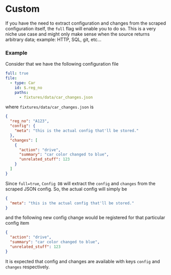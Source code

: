 # Custom

If you have the need to extract configuration and changes from the scraped configuration itself, the `full` flag will enable you to do so. This is a very niche use case and might only make sense when the source returns arbitrary data; example: HTTP, SQL, git, etc...

### Example

Consider that we have the following configuration file

```yaml
full: true
file:
  - type: Car
    id: $.reg_no
    paths:
      - fixtures/data/car_changes.json
```

where `fixtures/data/car_changes.json` is

```json
{
  "reg_no": "A123",
  "config": {
    "meta": "this is the actual config that'll be stored."
  },
  "changes": [
    {
      "action": "drive",
      "summary": "car color changed to blue",
      "unrelated_stuff": 123
    }
  ]
}
```

Since `full=true`, `Config DB` will extract the `config` and `changes` from the scraped JSON config. So, the actual config will simply be

```json
{
  "meta": "this is the actual config that'll be stored."
}
```

and the following new config change would be registered for that particular config item

```json
{
  "action": "drive",
  "summary": "car color changed to blue",
  "unrelated_stuff": 123
}
```

It is expected that config and changes are available with keys `config` and `changes` respectively.
